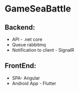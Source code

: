 # GameSeaBattle
## Backend: 
 * API - .net core 
 * Queue rabbitmq 
 * Notification to client - SignalR

## FrontEnd: 
 * SPA- Angular
 * Android App - Flutter
